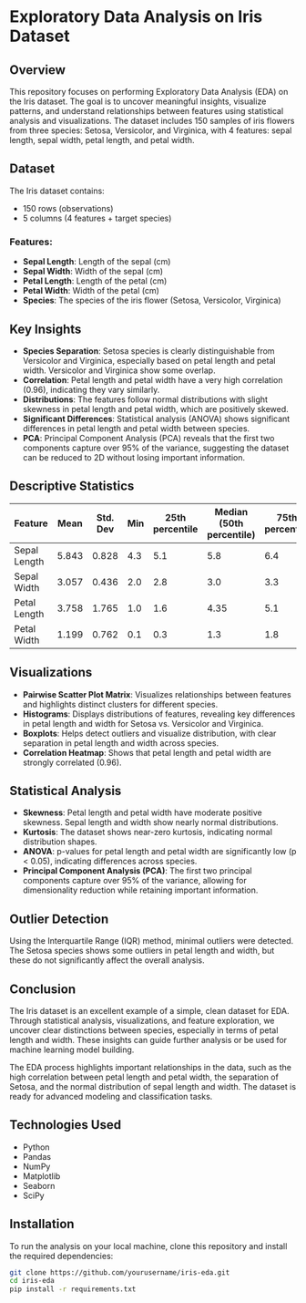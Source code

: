 # Exploratory Data Analysis on Iris Dataset

## Overview
This repository focuses on performing Exploratory Data Analysis (EDA) on the Iris dataset. The goal is to uncover meaningful insights, visualize patterns, and understand relationships between features using statistical analysis and visualizations. The dataset includes 150 samples of iris flowers from three species: Setosa, Versicolor, and Virginica, with 4 features: sepal length, sepal width, petal length, and petal width.

## Dataset
The Iris dataset contains:
- 150 rows (observations)
- 5 columns (4 features + target species)

### Features:
- **Sepal Length**: Length of the sepal (cm)
- **Sepal Width**: Width of the sepal (cm)
- **Petal Length**: Length of the petal (cm)
- **Petal Width**: Width of the petal (cm)
- **Species**: The species of the iris flower (Setosa, Versicolor, Virginica)

## Key Insights
- **Species Separation**: Setosa species is clearly distinguishable from Versicolor and Virginica, especially based on petal length and petal width. Versicolor and Virginica show some overlap.
- **Correlation**: Petal length and petal width have a very high correlation (0.96), indicating they vary similarly.
- **Distributions**: The features follow normal distributions with slight skewness in petal length and petal width, which are positively skewed.
- **Significant Differences**: Statistical analysis (ANOVA) shows significant differences in petal length and petal width between species.
- **PCA**: Principal Component Analysis (PCA) reveals that the first two components capture over 95% of the variance, suggesting the dataset can be reduced to 2D without losing important information.

## Descriptive Statistics

| Feature        | Mean   | Std. Dev | Min   | 25th percentile | Median (50th percentile) | 75th percentile | Max   |
|----------------|--------|----------|-------|-----------------|--------------------------|-----------------|-------|
| Sepal Length   | 5.843  | 0.828    | 4.3   | 5.1             | 5.8                      | 6.4             | 7.9   |
| Sepal Width    | 3.057  | 0.436    | 2.0   | 2.8             | 3.0                      | 3.3             | 4.4   |
| Petal Length   | 3.758  | 1.765    | 1.0   | 1.6             | 4.35                     | 5.1             | 6.9   |
| Petal Width    | 1.199  | 0.762    | 0.1   | 0.3             | 1.3                      | 1.8             | 2.5   |

## Visualizations
- **Pairwise Scatter Plot Matrix**: Visualizes relationships between features and highlights distinct clusters for different species.
- **Histograms**: Displays distributions of features, revealing key differences in petal length and width for Setosa vs. Versicolor and Virginica.
- **Boxplots**: Helps detect outliers and visualize distribution, with clear separation in petal length and width across species.
- **Correlation Heatmap**: Shows that petal length and petal width are strongly correlated (0.96).

## Statistical Analysis
- **Skewness**: Petal length and petal width have moderate positive skewness. Sepal length and width show nearly normal distributions.
- **Kurtosis**: The dataset shows near-zero kurtosis, indicating normal distribution shapes.
- **ANOVA**: p-values for petal length and petal width are significantly low (p < 0.05), indicating differences across species.
- **Principal Component Analysis (PCA)**: The first two principal components capture over 95% of the variance, allowing for dimensionality reduction while retaining important information.

## Outlier Detection
Using the Interquartile Range (IQR) method, minimal outliers were detected. The Setosa species shows some outliers in petal length and width, but these do not significantly affect the overall analysis.

## Conclusion
The Iris dataset is an excellent example of a simple, clean dataset for EDA. Through statistical analysis, visualizations, and feature exploration, we uncover clear distinctions between species, especially in terms of petal length and width. These insights can guide further analysis or be used for machine learning model building.

The EDA process highlights important relationships in the data, such as the high correlation between petal length and petal width, the separation of Setosa, and the normal distribution of sepal length and width. The dataset is ready for advanced modeling and classification tasks.

## Technologies Used
- Python
- Pandas
- NumPy
- Matplotlib
- Seaborn
- SciPy

## Installation

To run the analysis on your local machine, clone this repository and install the required dependencies:

```bash
git clone https://github.com/yourusername/iris-eda.git
cd iris-eda
pip install -r requirements.txt

